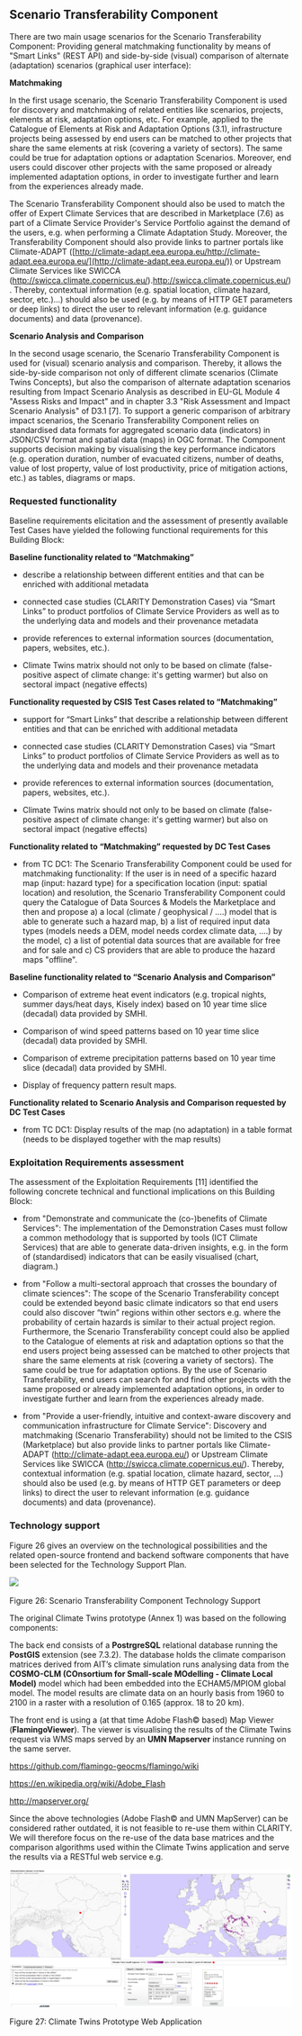 ## Scenario Transferability Component

There are two main usage scenarios for the Scenario Transferability Component: Providing general matchmaking functionality by means of "Smart Links" (REST API) and side-by-side (visual) comparison of alternate (adaptation) scenarios (graphical user interface):

**Matchmaking**

In the first usage scenario, the Scenario Transferability Component is used for discovery and matchmaking of related entities like scenarios, projects, elements at risk, adaptation options, etc. For example, applied to the Catalogue of Elements at Risk and Adaptation Options (3.1), infrastructure projects being assessed by end users can be matched to other projects that share the same elements at risk (covering a variety of sectors). The same could be true for adaptation options or adaptation Scenarios. Moreover, end users could discover other projects with the same proposed or already implemented adaptation options, in order to investigate further and learn from the experiences already made.

The Scenario Transferability Component should also be used to match the offer of Expert Climate Services that are described in Marketplace (7.6) as part of a Climate Service Provider's Service Portfolio against the demand of the users, e.g. when performing a Climate Adaptation Study. Moreover, the Transferability Component should also provide links to partner portals like Climate-ADAPT ([http://climate-adapt.eea.europa.eu/http://climate-adapt.eea.europa.eu/](http://climate-adapt.eea.europa.eu/)) or Upstream Climate Services like SWICCA (<http://swicca.climate.copernicus.eu/>).<http://swicca.climate.copernicus.eu/>). Thereby, contextual information (e.g. spatial location, climate hazard, sector, etc.)...) should also be used (e.g. by means of HTTP GET parameters or deep links) to direct the user to relevant information (e.g. guidance documents) and data (provenance).

**Scenario Analysis and Comparison**

In the second usage scenario, the Scenario Transferability Component is used for (visual) scenario analysis and comparison. Thereby, it allows the side-by-side comparison not only of different climate scenarios (Climate Twins Concepts), but also the comparison of alternate adaptation scenarios resulting from Impact Scenario Analysis as described in EU-GL Module 4 "Assess Risks and Impact" and in chapter 3.3 "Risk Assessment and Impact Scenario Analysis" of D3.1 \[7\]. To support a generic comparison of arbitrary impact scenarios, the Scenario Transferability Component relies on standardised data formats for aggregated scenario data (indicators) in JSON/CSV format and spatial data (maps) in OGC format. The Component supports decision making by visualising the key performance indicators (e.g. operation duration, number of evacuated citizens, number of deaths, value of lost property, value of lost productivity, price of mitigation actions, etc.) as tables, diagrams or maps.

### Requested functionality

Baseline requirements elicitation and the assessment of presently available Test Cases have yielded the following functional requirements for this Building Block:

**Baseline functionality related to “Matchmaking”**

  - describe a relationship between different entities and that can be enriched with additional metadata

  - connected case studies (CLARITY Demonstration Cases) via “Smart Links” to product portfolios of Climate Service Providers as well as to the underlying data and models and their provenance metadata

  - provide references to external information sources (documentation, papers, websites, etc.).

  - Climate Twins matrix should not only to be based on climate (false-positive aspect of climate change: it's getting warmer) but also on sectoral impact (negative effects)

**Functionality requested by CSIS Test Cases related to “Matchmaking”**

  - support for “Smart Links” that describe a relationship between different entities and that can be enriched with additional metadata

  - connected case studies (CLARITY Demonstration Cases) via “Smart Links” to product portfolios of Climate Service Providers as well as to the underlying data and models and their provenance metadata

  - provide references to external information sources (documentation, papers, websites, etc.).

  - Climate Twins matrix should not only to be based on climate (false-positive aspect of climate change: it's getting warmer) but also on sectoral impact (negative effects)

**Functionality related to “Matchmaking” requested by DC Test Cases**

  - from TC DC1: The Scenario Transferability Component could be used for matchmaking functionality: If the user is in need of a specific hazard map (input: hazard type) for a specification location (input: spatial location) and resolution, the Scenario Transferability Component could query the Catalogue of Data Sources & Models the Marketplace and then and propose a) a local (climate / geophysical / ....) model that is able to generate such a hazard map, b) a list of required input data types (models needs a DEM, model needs cordex climate data, ....) by the model, c) a list of potential data sources that are available for free and for sale and c) CS providers that are able to produce the hazard maps "offline".

**Baseline functionality related to “Scenario Analysis and Comparison”**

  - Comparison of extreme heat event indicators (e.g. tropical nights, summer days/heat days, Kisely index) based on 10 year time slice (decadal) data provided by SMHI.

  - Comparison of wind speed patterns based on 10 year time slice (decadal) data provided by SMHI.

  - Comparison of extreme precipitation patterns based on 10 year time slice (decadal) data provided by SMHI.

  - Display of frequency pattern result maps.

**Functionality related to Scenario Analysis and Comparison requested by DC Test Cases**

  - from TC DC1: Display results of the map (no adaptation) in a table format (needs to be displayed together with the map results)

### Exploitation Requirements assessment

The assessment of the Exploitation Requirements \[11\] identified the following concrete technical and functional implications on this Building Block:

  - from "Demonstrate and communicate the (co-)benefits of Climate Services": The implementation of the Demonstration Cases must follow a common methodology that is supported by tools (ICT Climate Services) that are able to generate data-driven insights, e.g. in the form of (standardised) indicators that can be easily visualised (chart, diagram.)

  - from "Follow a multi-sectoral approach that crosses the boundary of climate sciences": The scope of the Scenario Transferability concept could be extended beyond basic climate indicators so that end users could also discover “twin” regions within other sectors e.g. where the probability of certain hazards is similar to their actual project region. Furthermore, the Scenario Transferability concept could also be applied to the Catalogue of elements at risk and adaptation options so that the end users project being assessed can be matched to other projects that share the same elements at risk (covering a variety of sectors). The same could be true for adaptation options. By the use of Scenario Transferability, end users can search for and find other projects with the same proposed or already implemented adaptation options, in order to investigate further and learn from the experiences already made.

  - from "Provide a user-friendly, intuitive and context-aware discovery and communication infrastructure for Climate Service": Discovery and matchmaking (Scenario Transferability) should not be limited to the CSIS (Marketplace) but also provide links to partner portals like Climate-ADAPT (<http://climate-adapt.eea.europa.eu/>) or Upstream Climate Services like SWICCA (<http://swicca.climate.copernicus.eu/>). Thereby, contextual information (e.g. spatial location, climate hazard, sector, ...) should also be used (e.g. by means of HTTP GET parameters or deep links) to direct the user to relevant information (e.g. guidance documents) and data (provenance).

### Technology support

Figure 26 gives an overview on the technological possibilities and the related open-source frontend and backend software components that have been selected for the Technology Support Plan.

![](./media/BB-Scenario--Transferability-Component.svg)

Figure 26: Scenario Transferability Component Technology Support

The original Climate Twins prototype (Annex 1) was based on the following components:

The back end consists of a **PostrgreSQL** relational database running the **PostGIS** extension (see 7.3.2). The database holds the climate comparison matrices derived from AIT’s climate simulation runs analysing data from the **COSMO-CLM (COnsortium for Small-scale MOdelling - Climate Local Model)** model which had been embedded into the ECHAM5/MPIOM global model. The model results are climate data on an hourly basis from 1960 to 2100 in a raster with a resolution of 0.165 (approx. 18 to 20 km).

The front end is using a (at that time Adobe Flash© based) Map Viewer (**FlamingoViewer**). The viewer is visualising the results of the Climate Twins request via WMS maps served by an **UMN Mapserver** instance running on the same server.

<https://github.com/flamingo-geocms/flamingo/wiki>

<https://en.wikipedia.org/wiki/Adobe_Flash>

<http://mapserver.org/>

Since the above technologies (Adobe Flash© and UMN MapServer) can be considered rather outdated, it is not feasible to re-use them within CLARITY. We will therefore focus on the re-use of the data base matrices and the comparison algorithms used within the Climate Twins application and serve the results via a RESTful web service e.g.

![](./media/image31.png)

Figure 27: Climate Twins Prototype Web Application